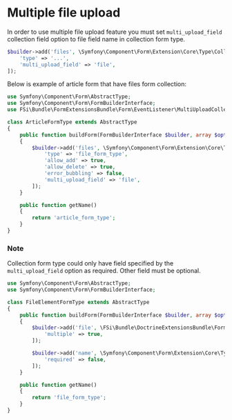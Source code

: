 # Multiple file upload

In order to use multiple file upload feature you must set `multi_upload_field` collection field option to file field name in collection form type.

```php
$builder->add('files', \Symfony\Component\Form\Extension\Core\Type\CollectionType::class, [
    'type' => '...',
    'multi_upload_field' => 'file',
]);
```

Below is example of article form that have files form collection:

```php
use Symfony\Component\Form\AbstractType;
use Symfony\Component\Form\FormBuilderInterface;
use FSi\Bundle\FormExtensionsBundle\Form\EventListener\MultiUploadCollectionListener;

class ArticleFormType extends AbstractType
{
    public function buildForm(FormBuilderInterface $builder, array $options)
    {
        $builder->add('files', \Symfony\Component\Form\Extension\Core\Type\CollectionType::class, [
            'type' => 'file_form_type',
            'allow_add' => true,
            'allow_delete' => true,
            'error_bubbling' => false,
            'multi_upload_field' => 'file',
        ]);
    }

    public function getName()
    {
        return 'article_form_type';
    }
}
```

### Note
Collection form type could only have field specified by the `multi_upload_field` option as required. Other field must be optional.

```php
use Symfony\Component\Form\AbstractType;
use Symfony\Component\Form\FormBuilderInterface;

class FileElementFormType extends AbstractType
{
    public function buildForm(FormBuilderInterface $builder, array $options)
    {
        $builder->add('file', \FSi\Bundle\DoctrineExtensionsBundle\Form\Type\FSi\FileType::class, [
            'multiple' => true,
        ]);

        $builder->add('name', \Symfony\Component\Form\Extension\Core\Type\TextType::class, [
            'required' => false,
        ]);
    }

    public function getName()
    {
        return 'file_form_type';
    }
}

```
